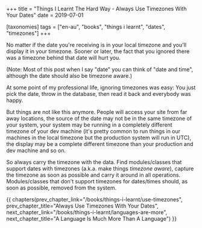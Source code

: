 +++
title = "Things I Learnt The Hard Way - Always Use Timezones With Your Dates"
date = 2019-07-01

[taxonomies]
tags = ["en-au", "books", "things i learnt", "dates", "timezones"]
+++

No matter if the date you're receiving is in your local timezone and you'll
display it in your timezone. Sooner or later, the fact that you ignored there
was a timezone behind that date will hurt you.

<!-- more -->

(Note: Most of this post when I say "date" you can think of "date and time",
although the date should also be timezone aware.)

At some point of my professional life, ignoring timezones was easy: You just
pick the date, throw in the database, then read it back and everybody was
happy.

But things are not like this anymore. People will access your site from far
away locations, the source of the date may not be in the same timezone of your
system, your system may be running in a completely different timezone of your
dev machine (it's pretty common to run things in our machines in the local
timezone but the production system will run in UTC), the display may be a
complete different timezone than your production and dev machine and so on.

So always carry the timezone with the data. Find modules/classes that support
dates with timezones (a.k.a. make things _timezone aware_), capture the
timezone as soon as possible and carry it around in all operations.
Modules/classes that don't support timezones for dates/times should, as soon
as possible, removed from the system.

{{ chapters(prev_chapter_link="/books/things-i-learnt/use-timezones", prev_chapter_title="Always Use Timezones With Your Dates", next_chapter_link="/books/things-i-learnt/languages-are-more", next_chapter_title="A Language Is Much More Than A Language") }}
